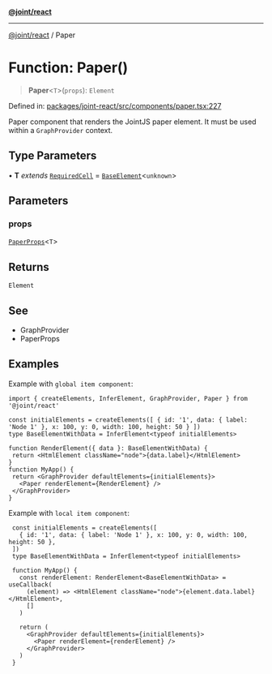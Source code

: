 [**@joint/react**](../README.md)

***

[@joint/react](../README.md) / Paper

# Function: Paper()

> **Paper**\<`T`\>(`props`): `Element`

Defined in: [packages/joint-react/src/components/paper.tsx:227](https://github.com/samuelgja/joint/blob/5100bfa1707e62a58cc3b7833d30969c8c4b52ed/packages/joint-react/src/components/paper.tsx#L227)

Paper component that renders the JointJS paper element.
It must be used within a `GraphProvider` context.

## Type Parameters

• **T** *extends* [`RequiredCell`](../interfaces/RequiredCell.md) = [`BaseElement`](../interfaces/BaseElement.md)\<`unknown`\>

## Parameters

### props

[`PaperProps`](../interfaces/PaperProps.md)\<`T`\>

## Returns

`Element`

## See

 - GraphProvider
 - PaperProps

## Examples

Example with `global item component`:
```tsx
import { createElements, InferElement, GraphProvider, Paper } from '@joint/react'

const initialElements = createElements([ { id: '1', data: { label: 'Node 1' }, x: 100, y: 0, width: 100, height: 50 } ])
type BaseElementWithData = InferElement<typeof initialElements>

function RenderElement({ data }: BaseElementWithData) {
 return <HtmlElement className="node">{data.label}</HtmlElement>
}
function MyApp() {
 return <GraphProvider defaultElements={initialElements}>
   <Paper renderElement={RenderElement} />
 </GraphProvider>
}
```

Example with `local item component`:
```tsx
 const initialElements = createElements([
   { id: '1', data: { label: 'Node 1' }, x: 100, y: 0, width: 100, height: 50 },
 ])
 type BaseElementWithData = InferElement<typeof initialElements>

 function MyApp() {
   const renderElement: RenderElement<BaseElementWithData> = useCallback(
     (element) => <HtmlElement className="node">{element.data.label}</HtmlElement>,
     []
   )

   return (
     <GraphProvider defaultElements={initialElements}>
       <Paper renderElement={renderElement} />
     </GraphProvider>
   )
 }
```
